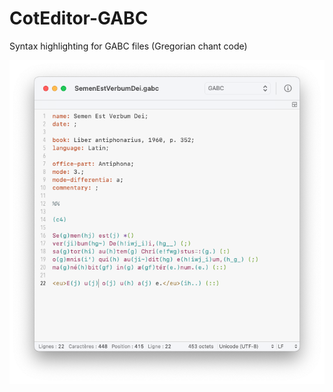 # CotEditor-GABC
Syntax  highlighting for GABC files (Gregorian chant code)

![CotEditor-GABC](Capture.png)
